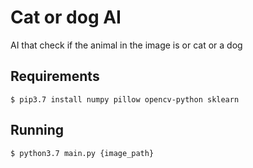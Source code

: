 # Cat or dog AI
AI that check if the animal in the image is or cat or a dog

## Requirements
```commandline
$ pip3.7 install numpy pillow opencv-python sklearn
```

## Running
```commandline
$ python3.7 main.py {image_path}
```